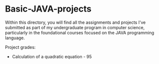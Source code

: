 # Basic-JAVA-projects
 Within this directory, you will find all the assignments and projects I've submitted as part of my undergraduate program in computer science, particularly in the foundational courses focused on the JAVA programming language.


Project grades:
* Calculation of a quadratic equation - 95
